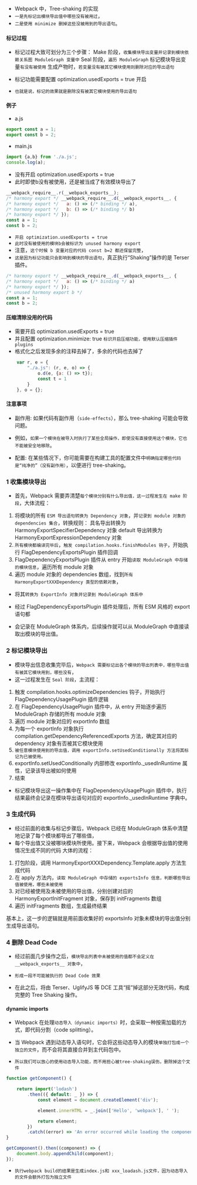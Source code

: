 * Webpack 中，Tree-shaking 的实现
* `一是先标记出模块导出值中哪些没有被用过`，
* `二是使用 minimize 删掉这些没被用到的导出语句`。

#### 标记过程
* 标记过程大致可划分为三个步骤：
  Make 阶段，`收集模块导出变量并记录到模块依赖关系图 ModuleGraph 变量中`
  Seal 阶段，`遍历 ModuleGraph` 标记模块导出变量`有没有被使用`
  生成产物时，`若变量没有被其它模块使用则删除对应的导出语句`
* 标记功能需要配置 optimization.usedExports = true 开启

* `也就是说，标记的效果就是删除没有被其它模块使用的导出语句`

#### 例子
* a.js
```javascript
export const a = 1;
export const b = 2;
```
* main.js
```javascript
import {a,b} from './a.js';
console.log(a);
```

* 没有开启 optimization.usedExports = true
* 此时即使b没有被使用，还是被当成了有效模块导出了
```javascript
__webpack_require__.r(__webpack_exports__);
/* harmony export */ __webpack_require__.d(__webpack_exports__, {
/* harmony export */   a: () => (/* binding */ a),
/* harmony export */   b: () => (/* binding */ b)
/* harmony export */ });
const a = 1;
const b = 2;
```
* `开启 optimization.usedExports = true`
* `此时没有被使用的模块b会被标识为 unused harmony export`
* 注意，`这个时候 b 变量对应的代码 const b=2 都还保留完整`，
* `这是因为标记功能只会影响到模块的导出语句`，真正执行“Shaking”操作的是 Terser 插件。
```javascript
/* harmony export */ __webpack_require__.d(__webpack_exports__, {
/* harmony export */   a: () => (/* binding */ a)
/* harmony export */ });
/* unused harmony export b */
const a = 1;
const b = 2;
```

#### 压缩清除没用的代码
* 需要开启 optimization.usedExports = true
* 并且配置 optimization.minimize: true `标识开启压缩功能，使用默认压缩插件plugins`
* 格式化之后发现多余的注释去掉了，多余的代码也去掉了
```javascript
    var r, e = {
        "./a.js": (r, e, o) => {
            o.d(e, {a: () => t});
            const t = 1
        }
    }, o = {};
```

#### 注意事项
* 副作用: 如果代码有副作用（`side-effects`），那么 tree-shaking 可能会导致问题。
* 例如，`如果一个模块在被导入时执行了某些全局操作，即使没有直接使用这个模块，它也不能被安全地移除`。

* 配置: 在某些情况下，你可能需要在构建工具的配置文件中`明确指定哪些代码是“纯净的”（没有副作用）`，以便进行 tree-shaking。

### 1 收集模块导出
* 首先，Webpack 需要弄清楚`每个模块分别有什么导出值，这一过程发生在 make 阶段`，大体流程：
1. 将模块的所有 `ESM 导出语句转换为 Dependency 对象`，并`记录到 module 对象的 dependencies 集合`，转换规则：
具名导出转换为 HarmonyExportSpecifierDependency 对象
default 导出转换为 HarmonyExportExpressionDependency 对象
2. `所有模块都编译完毕后`，`触发 compilation.hooks.finishModules 钩子`，开始执行 FlagDependencyExportsPlugin 插件回调
3. FlagDependencyExportsPlugin 插件从 entry 开始`读取 ModuleGraph 中存储的模块信息`，遍历所有 module 对象
4. 遍历 module 对象的 dependencies 数组，找到`所有 HarmonyExportXXXDependency 类型的依赖对象`，
* 将其`转换为 ExportInfo 对象并记录到 ModuleGraph 体系中`

* 经过 FlagDependencyExportsPlugin 插件处理后，所有 ESM 风格的 export 语句都
* 会记录在 ModuleGraph 体系内，后续操作就可以从 ModuleGraph 中直接读取出模块的导出值。

### 2 标记模块导出
* 模块导出信息收集完毕后，`Webpack 需要标记出各个模块的导出列表中，哪些导出值有被其它模块用到，哪些没有`，
* 这一过程发生在 `Seal 阶段`，主流程：
1.  触发 compilation.hooks.optimizeDependencies 钩子，开始执行 FlagDependencyUsagePlugin 插件逻辑
2.  在 FlagDependencyUsagePlugin 插件中，从 entry 开始逐步遍历 ModuleGraph 存储的所有 module 对象
3.  遍历 module 对象对应的 exportInfo 数组
4.  为每一个 exportInfo 对象执行 compilation.getDependencyReferencedExports 方法，确定其对应的 dependency 对象有否被其它模块使用
5.  `被任意模块使用到的导出值，调用 exportInfo.setUsedConditionally 方法将其标记为已被使用。`
6.  exportInfo.setUsedConditionally 内部修改 exportInfo._usedInRuntime 属性，记录该导出被如何使用
7.  结束

* 标记模块导出这一操作集中在 FlagDependencyUsagePlugin 插件中，执行结果最终会记录在模块导出语句对应的 exportInfo._usedInRuntime 字典中。

### 3 生成代码
* 经过前面的收集与标记步骤后，Webpack 已经在 ModuleGraph 体系中清楚地记录了每个模块都导出了哪些值，
* 每个导出值又没被哪块模块所使用。接下来，Webpack 会根据导出值的使用情况生成不同的代码
  大体的流程：

1. 打包阶段，调用 HarmonyExportXXXDependency.Template.apply 方法生成代码
2. 在 apply 方法内，`读取 ModuleGraph 中存储的 exportsInfo 信息，判断哪些导出值被使用，哪些未被使用`
3. 对已经被使用及未被使用的导出值，分别创建对应的 HarmonyExportInitFragment 对象，保存到 initFragments 数组
4. 遍历 initFragments 数组，生成最终结果

基本上，这一步的逻辑就是用前面收集好的 exportsInfo 对象未模块的导出值分别生成导出语句。

### 4 删除 Dead Code
* 经过前面几步操作之后，`模块导出列表中未被使用的值都不会定义在 __webpack_exports__ 对象中`，
* `形成一段不可能被执行的 Dead Code 效果`

* 在此之后，将由 Terser、UglifyJS 等 DCE 工具“摇”掉这部分无效代码，构成完整的 Tree Shaking 操作。

#### dynamic imports
* Webpack 在处理`动态导入（dynamic imports）`时，会采取一种按需加载的方式，即代码分割（code splitting）。
* 当 Webpack 遇到动态导入语句时，它会将这些动态导入的模块`单独打包成一个独立的文件`，而不会将其直接合并到主代码包中。

* `所以我们可以放心的使用动态导入功能，而不用担心被tree-shaking误伤，删除掉这个文件`

```javascript
function getComponent() {

    return import('lodash')
        .then(({ default: _ }) => {
            const element = document.createElement('div');

            element.innerHTML = _.join(['Hello', 'webpack'], ' ');

            return element;
        })
        .catch((error) => 'An error occurred while loading the component');
}

getComponent().then((component) => {
    document.body.appendChild(component);
});
```
* `执行webpack build的结果是生成index.js和 xxx_loadash.js文件，因为动态导入的文件会额外打包为独立文件`

